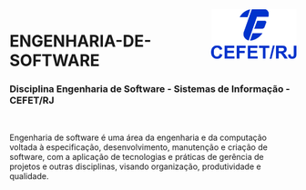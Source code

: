 <img src="cefet-logo1.png" align="right" width="150">

# ENGENHARIA-DE-SOFTWARE

<h3>Disciplina Engenharia de Software - Sistemas de Informação - CEFET/RJ</h3>
<br>

Engenharia de software é uma área da engenharia e da computação voltada à especificação, desenvolvimento, manutenção e criação de software, com a aplicação de tecnologias e práticas de gerência de projetos e outras disciplinas, visando organização, produtividade e qualidade.